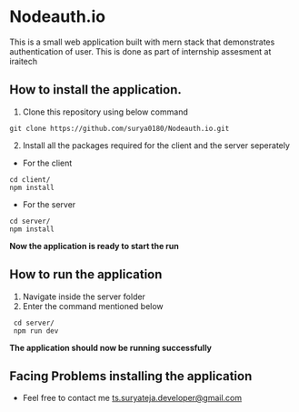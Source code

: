 # Nodeauth.io
This is a small web application built with mern stack that demonstrates authentication of user. This is done as part of internship assesment at iraitech

## How to install the application.
1. Clone this repository using below command
```
git clone https://github.com/surya0180/Nodeauth.io.git
```
2. Install all the packages required for the client and the server seperately
* For the client
```
cd client/
npm install
```
* For the server
```
cd server/
npm install
```

**Now the application is ready to start the run**

## How to run the application
1. Navigate inside the server folder
2. Enter the command mentioned below
```
 cd server/
 npm run dev
```

**The application should now be running successfully**

## Facing Problems installing the application
* Feel free to contact me ts.suryateja.developer@gmail.com
